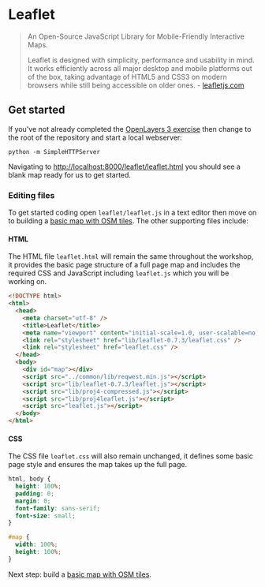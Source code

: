 # Leaflet

> An Open-Source JavaScript Library for Mobile-Friendly Interactive Maps.
>
> Leaflet is designed with simplicity, performance and usability in mind. It works efficiently across all major desktop and mobile platforms out of the box, taking advantage of HTML5 and CSS3 on modern browsers while still being accessible on older ones. - [leafletjs.com](http://leafletjs.com/)

## Get started

If you've not already completed the [OpenLayers 3 exercise](../ol3/README.md) then change to the root of the repository and start a local webserver:

    python -m SimpleHTTPServer

Navigating to [http://localhost:8000/leaflet/leaflet.html](http://localhost:8000/leaflet/leaflet.html) you should see a blank map ready for us to get started.

### Editing files

To get started coding open `leaflet/leaflet.js` in a text editor then move on to building a [basic map with OSM tiles](00-OSM-MAP.md). The other supporting files include:

#### HTML

The HTML file `leaflet.html` will remain the same throughout the workshop, it provides the basic page structure of a full page map and includes the required CSS and JavaScript including `leaflet.js` which you will be working on.

```html
<!DOCTYPE html>
<html>
  <head>
    <meta charset="utf-8" />
    <title>Leaflet</title>
    <meta name="viewport" content="initial-scale=1.0, user-scalable=no, width=device-width">
    <link rel="stylesheet" href="lib/leaflet-0.7.3/leaflet.css" />
    <link rel="stylesheet" href="leaflet.css" />
  </head>
  <body>
    <div id="map"></div>
    <script src="../common/lib/reqwest.min.js"></script>
    <script src="lib/leaflet-0.7.3/leaflet.js"></script>
    <script src="lib/proj4-compressed.js"></script>
    <script src="lib/proj4leaflet.js"></script>
    <script src="leaflet.js"></script>
  </body>
</html>
```

#### CSS

The CSS file `leaflet.css` will also remain unchanged, it defines some basic page style and ensures the map takes up the full page.

```css
html, body {
  height: 100%;
  padding: 0;
  margin: 0;
  font-family: sans-serif;
  font-size: small;
}

#map {
  width: 100%;
  height: 100%;
}
```

Next step: build a [basic map with OSM tiles](00-OSM-MAP.md).
